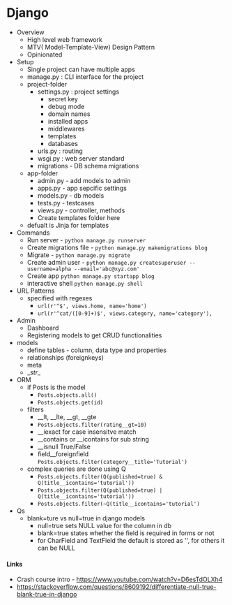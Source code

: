 # Django

* Overview
  - High level web framework
  - MTV( Model-Template-View) Design Pattern
  - Opinionated
* Setup
  - Single project can have multiple apps
  - manage.py : CLI interface for the project
  - project-folder
    - settings.py : project settings
      - secret key
      - debug mode
      - domain names
      - installed apps
      - middlewares
      - templates
      - databases
    - urls.py : routing
    - wsgi.py : web server standard
    - migrations - DB schema migrations
  - app-folder
    - admin.py - add models to admin
    - apps.py - app sepcific settings
    - models.py - db models
    - tests.py - testcases
    - views.py - controller, methods
    - Create templates folder here
  - defualt is Jinja for templates
* Commands
  - Run server - `python manage.py runserver`
  - Create migrations file - `python manage.py makemigrations blog`
  - Migrate - `python manage.py migrate`
  - Create admin user - `python manage.py createsuperuser --username=alpha --email='abc@xyz.com'`
  - Create app `python manage.py startapp blog`
  - interactive shell `python manage.py shell`
* URL Patterns
  - specified with regexes
    - `url(r'^$', views.home, name='home')`
    - `url(r'^cat/([0-9]+)$', views.category, name='category'),`
* Admin
  - Dashboard
  - Registering models to get CRUD functionalities
* models
  - define tables - column, data type and properties
  - relationships (foreignkeys)
  - meta
  - \__str__
* ORM
  - if Posts is the model
    - `Posts.objects.all()`
    - `Posts.objects.get(id)`
  - filters
    - \__lt, \__lte, \__gt, \__gte
    - `Posts.objects.filter(rating__gt=10)`
    - __iexact for case insensitve match
    - __contains or __icontains for sub string
    - __isnull True/False
    - field__foreignfield `Posts.objects.filter(category__title='Tutorial')`
  - complex queries are done using Q
    - `Posts.objects.filter(Q(published=true) & Q(title__icontains='tutorial'))`
    - `Posts.objects.filter(Q(published=true) | Q(title__icontains='tutorial'))`
    - `Posts.objects.filter(~Q(title__icontains='tutorial')`
* Qs
  - blank=ture vs null=true in django models
    - null=true sets NULL value for the column in db
    - blank=true states whether the field is required in forms or not
    - for CharField and TextField the default is stored as '', for others it can be NULL


#### Links
* Crash course intro - https://www.youtube.com/watch?v=D6esTdOLXh4
* https://stackoverflow.com/questions/8609192/differentiate-null-true-blank-true-in-django
